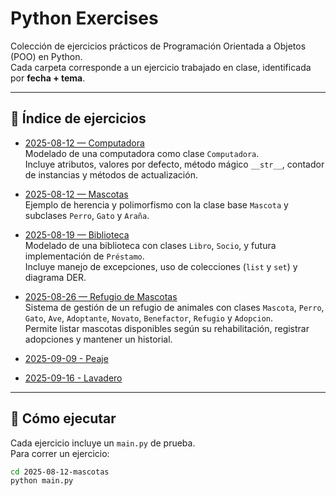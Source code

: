 # Python Exercises

Colección de ejercicios prácticos de Programación Orientada a Objetos (POO) en Python.  
Cada carpeta corresponde a un ejercicio trabajado en clase, identificada por **fecha + tema**.

---

## 📂 Índice de ejercicios

- [2025-08-12 — Computadora](./2025-08-12-computadora)  
  Modelado de una computadora como clase `Computadora`.  
  Incluye atributos, valores por defecto, método mágico `__str__`, contador de instancias y métodos de actualización.

- [2025-08-12 — Mascotas](./2025-08-12-mascotas)  
  Ejemplo de herencia y polimorfismo con la clase base `Mascota` y subclases `Perro`, `Gato` y `Araña`.

- [2025-08-19 — Biblioteca](./2025-08-19-biblioteca)  
  Modelado de una biblioteca con clases `Libro`, `Socio`, y futura implementación de `Préstamo`.  
  Incluye manejo de excepciones, uso de colecciones (`list` y `set`) y diagrama DER.

- [2025-08-26 — Refugio de Mascotas](./2025-08-26-mascotas)  
  Sistema de gestión de un refugio de animales con clases `Mascota`, `Perro`, `Gato`, `Ave`, `Adoptante`, `Novato`, `Benefactor`, `Refugio` y `Adopcion`.  
  Permite listar mascotas disponibles según su rehabilitación, registrar adopciones y mantener un historial.  

- [2025-09-09 - Peaje](./2025-09-09-Peaje)  

- [2025-09-16 - Lavadero](./2025-09-16-Lavadero)  

---

## 🚀 Cómo ejecutar

Cada ejercicio incluye un `main.py` de prueba.  
Para correr un ejercicio:

```bash
cd 2025-08-12-mascotas
python main.py
